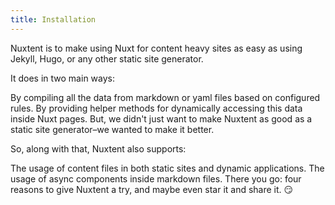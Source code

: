```yaml
---
title: Installation
---
```


Nuxtent is to make using Nuxt for content heavy sites as easy as using Jekyll, Hugo, or any other static site generator.

It does in two main ways:

By compiling all the data from markdown or yaml files based on configured rules.
By providing helper methods for dynamically accessing this data inside Nuxt pages.
But, we didn't just want to make Nuxtent as good as a static site generator–we wanted to make it better.

So, along with that, Nuxtent also supports:

The usage of content files in both static sites and dynamic applications.
The usage of async components inside markdown files.
There you go: four reasons to give Nuxtent a try, and maybe even star it and share it. 😏
